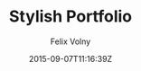 ---
title: "Stylish Portfolio"
github: https://github.com/volny/stylish-portfolio-jekyll
demo: https://volny.github.io/stylish-portfolio-jekyll/
author: Felix Volny

ssg:
  - Jekyll
cms:
  - No Cms
date: 2015-09-07T11:16:39Z
github_branch: master
description: "A Jekyll implementation of the Stylish Portfolio template by Start Bootstrap"
stale: true
---